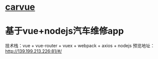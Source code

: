 # [carvue](https://kalamahenry.github.io/carvue/)
# 基于vue+nodejs汽车维修app
技术栈：vue + vue-router + vuex + webpack + axios + nodejs
预览地址：http://139.199.213.226:81/#/
